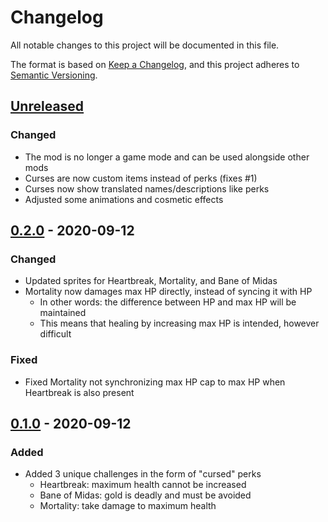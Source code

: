 # Changelog

All notable changes to this project will be documented in this file.

The format is based on [Keep a Changelog](https://keepachangelog.com/en/1.0.0/), and this project adheres to [Semantic Versioning](https://semver.org/spec/v2.0.0.html).

## [Unreleased]

### Changed

- The mod is no longer a game mode and can be used alongside other mods
- Curses are now custom items instead of perks (fixes #1)
- Curses now show translated names/descriptions like perks
- Adjusted some animations and cosmetic effects

## [0.2.0] - 2020-09-12

### Changed

- Updated sprites for Heartbreak, Mortality, and Bane of Midas
- Mortality now damages max HP directly, instead of syncing it with HP
  - In other words: the difference between HP and max HP will be maintained
  - This means that healing by increasing max HP is intended, however difficult

### Fixed

- Fixed Mortality not synchronizing max HP cap to max HP when Heartbreak is also present

## [0.1.0] - 2020-09-12

### Added

- Added 3 unique challenges in the form of "cursed" perks
  - Heartbreak: maximum health cannot be increased
  - Bane of Midas: gold is deadly and must be avoided
  - Mortality: take damage to maximum health

[unreleased]: https://github.com/Arcensoth/challenge-buffet-noita/compare/v0.2.0...HEAD
[0.2.0]: https://github.com/Arcensoth/challenge-buffet-noita/releases/tag/v0.1.0...v0.2.0
[0.1.0]: https://github.com/Arcensoth/challenge-buffet-noita/releases/tag/v0.1.0
